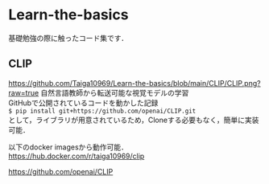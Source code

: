 # Learn-the-basics
基礎勉強の際に触ったコード集です．



## CLIP
https://github.com/Taiga10969/Learn-the-basics/blob/main/CLIP/CLIP.png?raw=true
自然言語教師から転送可能な視覚モデルの学習<br>
GitHubで公開されているコードを動かした記録<br>
```$ pip install git+https://github.com/openai/CLIP.git```<br>
として，ライブラリが用意されているため，Cloneする必要もなく，簡単に実装可能．<br>

以下のdocker imagesから動作可能．<br>
https://hub.docker.com/r/taiga10969/clip







https://github.com/openai/CLIP
